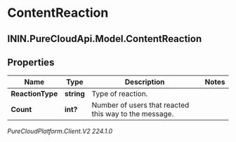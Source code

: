 # ContentReaction

## ININ.PureCloudApi.Model.ContentReaction

## Properties

|Name | Type | Description | Notes|
|------------ | ------------- | ------------- | -------------|
| **ReactionType** | **string** | Type of reaction. | |
| **Count** | **int?** | Number of users that reacted this way to the message. | |



_PureCloudPlatform.Client.V2 224.1.0_

